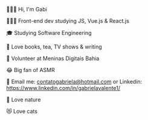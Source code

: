 🙋🏼‍♀️ Hi, I'm Gabi

👩🏼‍💻 Front-end dev studying JS, Vue.js & React.js

🎓 Studying Software Engineering

📖 Love books, tea, TV shows & writing

💜 Volunteer at Meninas Digitais Bahia

😂 Big fan of ASMR

📩 Email me: contatogabriela@hotmail.com or Linkedin: https://www.linkedin.com/in/gabrielavalente1/

🌳 Love nature

😻 Love cats

